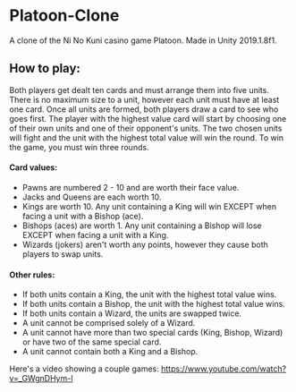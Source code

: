 # Platoon-Clone
A clone of the Ni No Kuni casino game Platoon. Made in Unity 2019.1.8f1.

## How to play:
Both players get dealt ten cards and must arrange them into five units. There is no maximum size to a unit, however each unit must have at least one card. Once all units are formed, both players draw a card to see who goes first. The player with the highest value card will start by choosing one of their own units and one of their opponent's units. The two chosen units will fight and the unit with the highest total value will win the round. To win the game, you must win three rounds.

#### Card values:
+ Pawns are numbered 2 - 10 and are worth their face value.
+ Jacks and Queens are each worth 10.
+ Kings are worth 10. Any unit containing a King will win EXCEPT when facing a unit with a Bishop (ace).
+ Bishops (aces) are worth 1. Any unit containing a Bishop will lose EXCEPT when facing a unit with a King.
+ Wizards (jokers) aren't worth any points, however they cause both players to swap units.

#### Other rules:
+ If both units contain a King, the unit with the highest total value wins.
+ If both units contain a Bishop, the unit with the highest total value wins.
+ If both units contain a Wizard, the units are swapped twice.
+ A unit cannot be comprised solely of a Wizard.
+ A unit cannot have more than two special cards (King, Bishop, Wizard) or have two of the same special card.
+ A unit cannot contain both a King and a Bishop.

Here's a video showing a couple games: https://www.youtube.com/watch?v=_GWgnDHym-I
